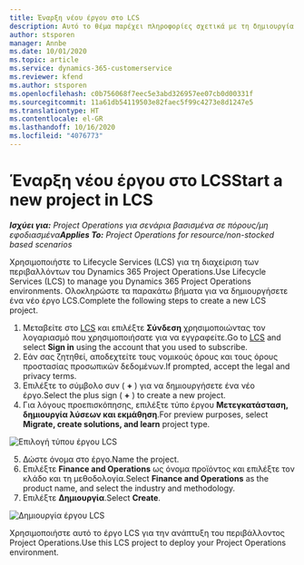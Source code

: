 ```yaml
---
title: Έναρξη νέου έργου στο LCS
description: Αυτό το θέμα παρέχει πληροφορίες σχετικά με τη δημιουργία ενός νέου έργου στο LCS για το περιβάλλον Project Operations.
author: stsporen
manager: Annbe
ms.date: 10/01/2020
ms.topic: article
ms.service: dynamics-365-customerservice
ms.reviewer: kfend
ms.author: stsporen
ms.openlocfilehash: c0b756068f7eec5e3abd326957ee07cb0d00331f
ms.sourcegitcommit: 11a61db54119503e82faec5f99c4273e8d1247e5
ms.translationtype: HT
ms.contentlocale: el-GR
ms.lasthandoff: 10/16/2020
ms.locfileid: "4076773"
---
```

# <a name="start-a-new-project-in-lcs"></a><span data-ttu-id="05ee4-103">Έναρξη νέου έργου στο LCS</span><span class="sxs-lookup"><span data-stu-id="05ee4-103">Start a new project in LCS</span></span>

<span data-ttu-id="05ee4-104">_**Ισχύει για:** Project Operations για σενάρια βασισμένα σε πόρους/μη εφοδιασμένα_</span><span class="sxs-lookup"><span data-stu-id="05ee4-104">_**Applies To:** Project Operations for resource/non-stocked based scenarios_</span></span>

<span data-ttu-id="05ee4-105">Χρησιμοποιήστε το Lifecycle Services (LCS) για τη διαχείριση των περιβαλλόντων του Dynamics 365 Project Operations.</span><span class="sxs-lookup"><span data-stu-id="05ee4-105">Use Lifecycle Services (LCS) to manage you Dynamics 365 Project Operations environments.</span></span> <span data-ttu-id="05ee4-106">Ολοκληρώστε τα παρακάτω βήματα για να δημιουργήσετε ένα νέο έργο LCS.</span><span class="sxs-lookup"><span data-stu-id="05ee4-106">Complete the following steps to create a new LCS project.</span></span>

1. <span data-ttu-id="05ee4-107">Μεταβείτε στο [LCS](https://lcs.dynamics.com/Logon/Index) και επιλέξτε **Σύνδεση** χρησιμοποιώντας τον λογαριασμό που χρησιμοποιήσατε για να εγγραφείτε.</span><span class="sxs-lookup"><span data-stu-id="05ee4-107">Go to [LCS](https://lcs.dynamics.com/Logon/Index) and select **Sign in** using the account that you used to subscribe.</span></span>
2. <span data-ttu-id="05ee4-108">Εάν σας ζητηθεί, αποδεχτείτε τους νομικούς όρους και τους όρους προστασίας προσωπικών δεδομένων.</span><span class="sxs-lookup"><span data-stu-id="05ee4-108">If prompted, accept the legal and privacy terms.</span></span>
3. <span data-ttu-id="05ee4-109">Επιλέξτε το σύμβολο συν ( **+** ) για να δημιουργήσετε ένα νέο έργο.</span><span class="sxs-lookup"><span data-stu-id="05ee4-109">Select the plus sign ( **+** ) to create a new project.</span></span>
4. <span data-ttu-id="05ee4-110">Για λόγους προεπισκόπησης, επιλέξτε τύπο έργου **Μετεγκατάσταση, δημιουργία λύσεων και εκμάθηση**.</span><span class="sxs-lookup"><span data-stu-id="05ee4-110">For preview purposes, select **Migrate, create solutions, and learn** project type.</span></span>

  ![Επιλογή τύπου έργου LCS](./media/create-lcs-1.png)

5. <span data-ttu-id="05ee4-112">Δώστε όνομα στο έργο.</span><span class="sxs-lookup"><span data-stu-id="05ee4-112">Name the project.</span></span> 
6. <span data-ttu-id="05ee4-113">Επιλέξτε **Finance and Operations** ως όνομα προϊόντος και επιλέξτε τον κλάδο και τη μεθοδολογία.</span><span class="sxs-lookup"><span data-stu-id="05ee4-113">Select **Finance and Operations** as the product name, and select the industry and methodology.</span></span> 
7. <span data-ttu-id="05ee4-114">Επιλέξτε **Δημιουργία**.</span><span class="sxs-lookup"><span data-stu-id="05ee4-114">Select **Create**.</span></span>

![Δημιουργία έργου LCS](./media/create-lcs-2.png)

<span data-ttu-id="05ee4-116">Χρησιμοποιήστε αυτό το έργο LCS για την ανάπτυξη του περιβάλλοντος Project Operations.</span><span class="sxs-lookup"><span data-stu-id="05ee4-116">Use this LCS project to deploy your Project Operations environment.</span></span>

